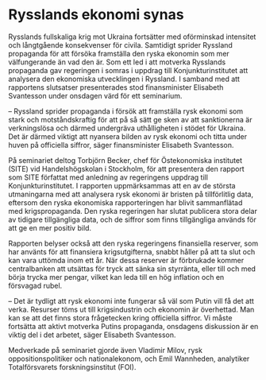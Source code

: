 # Rysslands ekonomi synas

Rysslands fullskaliga krig mot Ukraina fortsätter med oförminskad intensitet och långtgående konsekvenser för civila. Samtidigt sprider Ryssland propaganda för att försöka framställa den ryska ekonomin som mer välfungerande än vad den är. Som ett led i att motverka Rysslands propaganda gav regeringen i somras i uppdrag till Konjunkturinstitutet att analysera den ekonomiska utvecklingen i Ryssland. I samband med att rapportens slutsatser presenterades stod finansminister Elisabeth Svantesson under onsdagen värd för ett seminarium.


– Ryssland sprider propaganda i försök att framställa rysk ekonomi som stark och motståndskraftig för att på så sätt ge sken av att sanktionerna är verkningslösa och därmed undergräva uthålligheten i stödet för Ukraina. Det är därmed viktigt att nyansera bilden av rysk ekonomi och titta under huven på officiella siffror, säger finansminister Elisabeth Svantesson.

På seminariet deltog Torbjörn Becker, chef för Östekonomiska institutet (SITE) vid Handelshögskolan i Stockholm, för att presentera den rapport som SITE författat med anledning av regeringens uppdrag till Konjunkturinstitutet. I rapporten uppmärksammas att en av de största utmaningarna med att analysera rysk ekonomi är bristen på tillförlitlig data, eftersom den ryska ekonomiska rapporteringen har blivit sammanflätad med krigspropaganda. Den ryska regeringen har slutat publicera stora delar av tidigare tillgängliga data, och de siffror som finns tillgängliga används för att ge en mer positiv bild.

Rapporten belyser också att den ryska regeringens finansiella reserver, som har använts för att finansiera krigsutgifterna, snabbt håller på att ta slut och kan vara uttömda inom ett år. När dessa reserver är förbrukade kommer centralbanken att utsättas för tryck att sänka sin styrränta, eller till och med börja trycka mer pengar, vilket kan leda till en hög inflation och en försvagad rubel.

– Det är tydligt att rysk ekonomi inte fungerar så väl som Putin vill få det att verka. Resurser töms ut till krigsindustrin och ekonomin är överhettad. Man kan se att det finns stora frågetecken kring officiella siffror. Vi måste fortsätta att aktivt motverka Putins propaganda, onsdagens diskussion är en viktig del i det arbetet, säger Elisabeth Svantesson.

Medverkade på seminariet gjorde även Vladimir Milov, rysk oppositionspolitiker och nationalekonom, och Emil Wannheden, analytiker Totalförsvarets forskningsinstitut (FOI).
